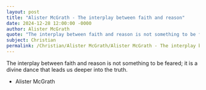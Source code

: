 ```yaml
---
layout: post
title: "Alister McGrath - The interplay between faith and reason"
date: 2024-12-28 12:00:00 -0000
author: Alister McGrath
quote: "The interplay between faith and reason is not something to be feared; it is a divine dance that leads us deeper into the truth."
subject: Christian
permalink: /Christian/Alister McGrath/Alister McGrath - The interplay between faith and reason
---
```


The interplay between faith and reason is not something to be feared; it is a divine dance that leads us deeper into the truth.

- Alister McGrath

